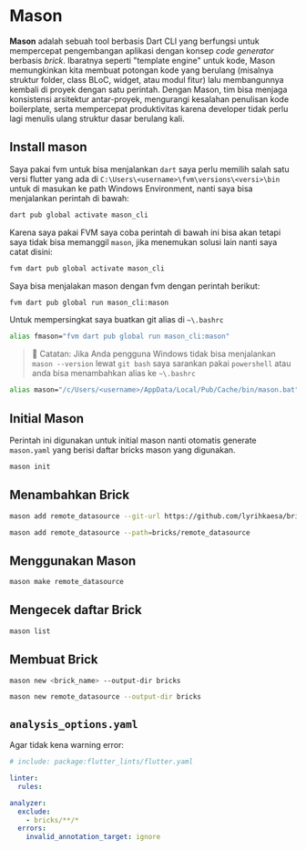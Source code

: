 # Mason

**Mason** adalah sebuah tool berbasis Dart CLI yang berfungsi untuk mempercepat pengembangan aplikasi dengan konsep _code generator_ berbasis _brick_. Ibaratnya seperti "template engine" untuk kode, Mason memungkinkan kita membuat potongan kode yang berulang (misalnya struktur folder, class BLoC, widget, atau modul fitur) lalu membangunnya kembali di proyek dengan satu perintah. Dengan Mason, tim bisa menjaga konsistensi arsitektur antar-proyek, mengurangi kesalahan penulisan kode boilerplate, serta mempercepat produktivitas karena developer tidak perlu lagi menulis ulang struktur dasar berulang kali.

## Install mason

Saya pakai fvm untuk bisa menjalankan `dart` saya perlu memilih salah satu versi flutter yang ada di `C:\Users\<username>\fvm\versions\<versi>\bin` untuk di masukan ke path Windows Environment, nanti saya bisa menjalankan perintah di bawah: 
```bash
dart pub global activate mason_cli
```

Karena saya pakai FVM saya coba perintah di bawah ini bisa akan tetapi saya tidak bisa memanggil `mason`, jika menemukan solusi lain nanti saya catat disini:
```bash
fvm dart pub global activate mason_cli
```

Saya bisa menjalakan mason dengan fvm dengan perintah berikut:
```bash
fvm dart pub global run mason_cli:mason
```

Untuk mempersingkat saya buatkan git alias di `~\.bashrc`
```bash
alias fmason="fvm dart pub global run mason_cli:mason"
```

> 📔 Catatan: Jika Anda pengguna Windows tidak bisa menjalankan `mason --version` lewat `git bash` saya sarankan pakai `powershell` atau anda bisa menambahkan alias ke `~\.bashrc`

```bash
alias mason="/c/Users/<username>/AppData/Local/Pub/Cache/bin/mason.bat"
```
## Initial Mason
Perintah ini digunakan untuk initial mason nanti otomatis generate `mason.yaml` yang berisi daftar bricks mason yang digunakan.
```bash
mason init
```

## Menambahkan Brick

```bash
mason add remote_datasource --git-url https://github.com/lyrihkaesa/bricks_flutter_starter_kit.git --git-path bricks/remote_datasource
```

```bash
mason add remote_datasource --path=bricks/remote_datasource
```

## Menggunakan Mason

```bash
mason make remote_datasource
```

## Mengecek daftar Brick

```bash
mason list
```
## Membuat Brick
```bash
mason new <brick_name> --output-dir bricks
```

```bash
mason new remote_datasource --output-dir bricks
```

## `analysis_options.yaml`
Agar tidak kena warning error:
```yaml
# include: package:flutter_lints/flutter.yaml

linter:
  rules:

analyzer:
  exclude:
    - bricks/**/*
  errors:
    invalid_annotation_target: ignore
```